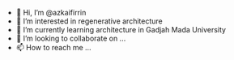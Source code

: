 - 👋 Hi, I’m @azkaifirrin
- 👀 I’m interested in regenerative architecture
- 🌱 I’m currently learning architecture in Gadjah Mada University
- 💞️ I’m looking to collaborate on ...
- 📫 How to reach me ...

<!---
azkaifirrin/azkaifirrin is a ✨ special ✨ repository because its `README.md` (this file) appears on your GitHub profile.
You can click the Preview link to take a look at your changes.
--->
